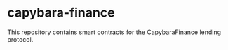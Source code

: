 # capybara-finance
This repository contains smart contracts for the CapybaraFinance lending protocol.
